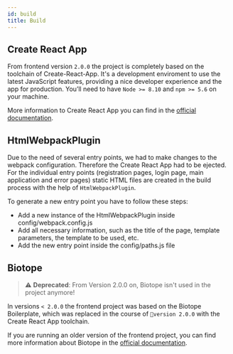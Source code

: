 ```yaml
---
id: build
title: Build
---
```


## Create React App

From frontend version `2.0.0` the project is completely based on the toolchain of Create-React-App.
It's a development enviroment to use the latest JavaScript features, providing a nice developer experience and the app for production.
You’ll need to have `Node >= 8.10` and `npm >= 5.6` on your machine.

More information to Create React App you can find in the [official documentation](https://create-react-app.dev/docs/documentation-intro).


## HtmlWebpackPlugin

Due to the need of several entry points, we had to make changes to the webpack configuration. Therefore the Create React App had to be ejected.
For the individual entry points (registration pages, login page, main application and error pages) static HTML files are created in the build process with the help of `HtmlWebpackPlugin`.

To generate a new entry point you have to follow these steps:

- Add a new instance of the HtmlWebpackPlugin inside config/webpack.config.js
- Add all necessary information, such as the title of the page, template parameters, the template to be used, etc.
- Add the new entry point inside the config/paths.js file




## Biotope

> ⚠️ **Deprecated**: From Version 2.0.0 on, Biotope isn't used in the project anymore!

In versions `< 2.0.0` the frontend project was based on the Biotope Boilerplate, which was replaced in the course of `version 2.0.0` with the Create React App toolchain.

If you are running an older version of the frontend project, you can find more information about Biotope in the [official documentation](https://boilerplate.biotope.sh/).